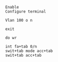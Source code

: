 ```Cisco
Enable
Configure terminal
```

```Cisco
Vlan 100 o n 

exit

do wr

int fa+tab 0/n
swit+tab mode acc+tab
swit+tab acc+tab
```